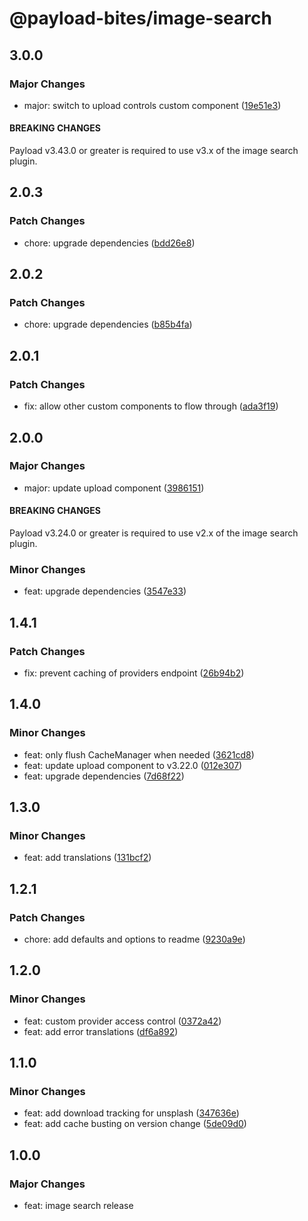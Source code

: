 # @payload-bites/image-search

## 3.0.0

### Major Changes

- major: switch to upload controls custom component ([19e51e3](https://github.com/rilrom/payload-bites/commit/19e51e3))

#### BREAKING CHANGES

Payload v3.43.0 or greater is required to use v3.x of the image search plugin.

## 2.0.3

### Patch Changes

- chore: upgrade dependencies ([bdd26e8](https://github.com/rilrom/payload-bites/commit/bdd26e8))

## 2.0.2

### Patch Changes

- chore: upgrade dependencies ([b85b4fa](https://github.com/rilrom/payload-bites/commit/b85b4fa))

## 2.0.1

### Patch Changes

- fix: allow other custom components to flow through ([ada3f19](https://github.com/rilrom/payload-bites/commit/ada3f19))

## 2.0.0

### Major Changes

- major: update upload component ([3986151](https://github.com/rilrom/payload-bites/commit/3986151))

#### BREAKING CHANGES

Payload v3.24.0 or greater is required to use v2.x of the image search plugin.

### Minor Changes

- feat: upgrade dependencies ([3547e33](https://github.com/rilrom/payload-bites/commit/3547e33))

## 1.4.1

### Patch Changes

- fix: prevent caching of providers endpoint ([26b94b2](https://github.com/rilrom/payload-bites/commit/26b94b2))

## 1.4.0

### Minor Changes

- feat: only flush CacheManager when needed ([3621cd8](https://github.com/rilrom/payload-bites/commit/3621cd8))
- feat: update upload component to v3.22.0 ([012e307](https://github.com/rilrom/payload-bites/commit/012e307))
- feat: upgrade dependencies ([7d68f22](https://github.com/rilrom/payload-bites/commit/7d68f22))

## 1.3.0

### Minor Changes

- feat: add translations ([131bcf2](https://github.com/rilrom/payload-bites/commit/131bcf2))

## 1.2.1

### Patch Changes

- chore: add defaults and options to readme ([9230a9e](https://github.com/rilrom/payload-bites/commit/9230a9e))

## 1.2.0

### Minor Changes

- feat: custom provider access control ([0372a42](https://github.com/rilrom/payload-bites/commit/0372a42))
- feat: add error translations ([df6a892](https://github.com/rilrom/payload-bites/commit/df6a892))

## 1.1.0

### Minor Changes

- feat: add download tracking for unsplash ([347636e](https://github.com/rilrom/payload-bites/commit/347636e))
- feat: add cache busting on version change ([5de09d0](https://github.com/rilrom/payload-bites/commit/5de09d0))

## 1.0.0

### Major Changes

- feat: image search release

